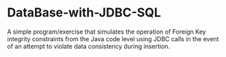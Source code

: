 # DataBase-with-JDBC-SQL
A simple program/exercise that simulates the operation of Foreign Key integrity constraints from the Java code level using JDBC calls in the event of an attempt to violate data consistency during insertion.
